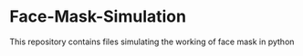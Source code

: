 # Face-Mask-Simulation
This repository contains files simulating the working of face mask in python

